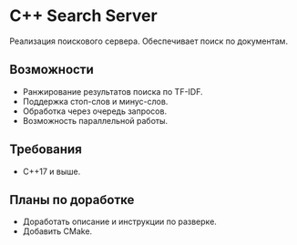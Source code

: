 # C++ Search Server
Реализация поискового сервера. Обеспечивает поиск по документам.
## Возможности
- Ранжирование результатов поиска по TF-IDF.
- Поддержка стоп-слов и минус-слов.
- Обработка через очередь запросов.
- Возможность параллельной работы.
## Требования
- C++17 и выше.
## Планы по доработке
- Доработать описание и инструкции по разверке.
- Добавить CMake.
